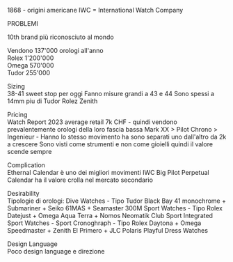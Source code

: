 1868 - origini americane
IWC = International Watch Company

PROBLEMI

10th brand più riconosciuto al mondo

Vendono 137'000 orologi all'anno<br>
Rolex 1'200'000 <br>
Omega 570'000 <br>
Tudor 255'000

Sizing <br>
38-41 sweet stop per oggi
Fanno misure grandi a 43 e 44
Sono spessi a 14mm piu di Tudor Rolez Zenith

Pricing <br>
Watch Report 2023 average retail 7k CHF - quindi vendono prevalentemente orologi della loro fascia bassa
Mark XX > Pilot Chrono > Ingenieur - Hanno lo stesso movimento ha sono separati uno dall'altro da 2k a crescere
Sono visti come strumenti e non come gioielli quindi il valore scende sempre

Complication <br>
Ethernal Calendar è uno dei migliori movimenti
IWC Big Pilot Perpetual Calendar ha il valore crolla nel mercato secondario 

Desirability <br>
Tipologie di orologi:
Dive Watches - Tipo Tudor Black Bay 41 monochrome + Submariner + Seiko 61MAS + Seamaster 300M
Sport Watches - Tipo Rolex Datejust + Omega Aqua Terra + Nomos Neomatik Club Sport 
Integrated Sport Watches - 
Sport Cronoghraph - Tipo Rolex Daytona + Omega Speedmaster + Zenith El Primero + JLC Polaris 
Playful Dress Watches

Design Language <br>
Poco design language e direzione
